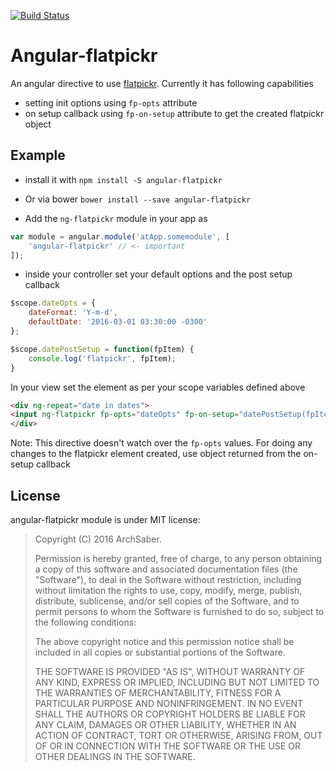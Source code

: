 [![Build Status](https://travis-ci.org/archsaber/angular-flatpickr.svg?branch=master)](https://travis-ci.org/archsaber/angular-flatpickr)

# Angular-flatpickr

An angular directive to use [flatpickr](https://github.com/chmln/flatpickr).
Currently it has following capabilities
* setting init options using `fp-opts` attribute
* on setup callback using `fp-on-setup` attribute to get the created flatpickr object

## Example

* install it with `npm install -S angular-flatpickr`
* Or via bower `bower install --save angular-flatpickr`

* Add the `ng-flatpickr` module in your app as

```js
var module = angular.module('atApp.somemodule', [
    'angular-flatpickr' // <- important
]);
```

* inside your controller set your default options and the post setup callback

```js
$scope.dateOpts = {
    dateFormat: 'Y-m-d',
    defaultDate: '2016-03-01 03:30:00 -0300'
};

$scope.datePostSetup = function(fpItem) {
    console.log('flatpickr', fpItem);
}

```

In your view set the element as per your scope variables defined above
``` html
<div ng-repeat="date in dates">
<input ng-flatpickr fp-opts="dateOpts" fp-on-setup="datePostSetup(fpItem)" ng-model="date.selectedDateObj" data-enabletime="true">
</div>
```


Note: This directive doesn't watch over the `fp-opts` values. For doing any changes to the flatpickr element created, use object returned from the on-setup callback


## License

angular-flatpickr module is under MIT license:

> Copyright (C) 2016 ArchSaber.
>
> Permission is hereby granted, free of charge, to any person
> obtaining a copy of this software and associated documentation files
> (the "Software"), to deal in the Software without restriction,
> including without limitation the rights to use, copy, modify, merge,
> publish, distribute, sublicense, and/or sell copies of the Software,
> and to permit persons to whom the Software is furnished to do so,
> subject to the following conditions:
>
> The above copyright notice and this permission notice shall be
> included in all copies or substantial portions of the Software.
>
> THE SOFTWARE IS PROVIDED "AS IS", WITHOUT WARRANTY OF ANY KIND,
> EXPRESS OR IMPLIED, INCLUDING BUT NOT LIMITED TO THE WARRANTIES OF
> MERCHANTABILITY, FITNESS FOR A PARTICULAR PURPOSE AND
> NONINFRINGEMENT. IN NO EVENT SHALL THE AUTHORS OR COPYRIGHT HOLDERS
> BE LIABLE FOR ANY CLAIM, DAMAGES OR OTHER LIABILITY, WHETHER IN AN
> ACTION OF CONTRACT, TORT OR OTHERWISE, ARISING FROM, OUT OF OR IN
> CONNECTION WITH THE SOFTWARE OR THE USE OR OTHER DEALINGS IN THE
> SOFTWARE.
